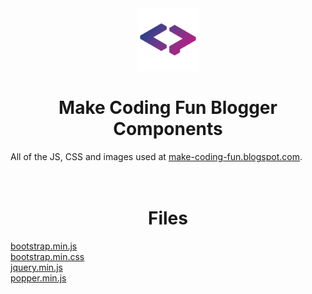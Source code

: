 <div align="center">
<img src="logo.png" width="100px">
<h1><b>Make Coding Fun Blogger Components</b></h1>
</div>
All of the JS, CSS and images used at <a href="https://make-coding-fun.blogspot.com/" target="_blank">make-coding-fun.blogspot.com</a>.
<br>
<br>
<br>
<h1 align="center">Files</h1>
<a href="bootstrap.min.js">bootstrap.min.js</a>
<br>
<a href="bootstrap.min.css">bootstrap.min.css</a>
<br>
<a href="jquery.min.js">jquery.min.js</a>
<br>
<a href="popper.min.js">popper.min.js</a>
